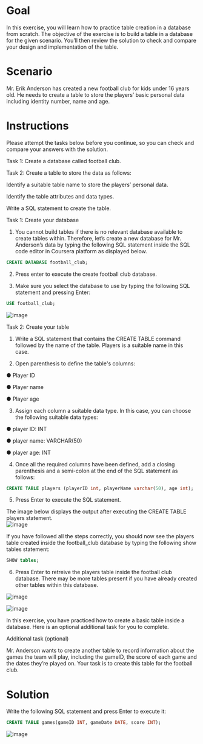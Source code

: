 # Goal

In this exercise, you will learn how to practice table creation in a database from scratch. The objective of the exercise is to build a table in a database for the given scenario. You’ll then review the solution to check and compare your design and implementation of the table.  

# Scenario

Mr. Erik Anderson has created a new football club for kids under 16 years old. He needs to create a table to store the players’ basic personal data including identity number, name and age.

# Instructions

Please attempt the tasks below before you continue, so you can check and compare your answers with the solution.

Task 1: Create a database called football club.

Task 2: Create a table to store the data as follows:

Identify a suitable table name to store the players’ personal data. 

Identify the table attributes and data types.

Write a SQL statement to create the table.


Task 1: Create your database

1. You cannot build tables if there is no relevant database available to create tables within. Therefore, let’s create a new database for Mr. Anderson’s data by typing the following SQL statement inside the SQL code editor in Coursera platform as displayed below.
```SQL
CREATE DATABASE football_club;
```
2. Press enter to execute the create football club database.

3. Make sure you select the database to use by typing the following SQL statement and pressing Enter:
```SQL
USE football_club; 
```
![image](https://github.com/janaom/Meta-Database-Engineer-Professional-Certificate/assets/83917694/99a39125-2f83-4a72-9cbc-5a5c2b84d4de)


Task 2: Create your table

1. Write a SQL statement that contains the CREATE TABLE command followed by the name of the table. Players is a suitable name in this case.

2. Open parenthesis to define the table's columns:  

●	Player ID

●	Player name

●	Player age

3. Assign each column a suitable data type. In this case, you can choose the following suitable data types:

●	player ID: INT

●	player name: VARCHAR(50)

●	player age: INT

4. Once all the required columns have been defined, add a closing parenthesis and a semi-colon at the end of the SQL statement as follows:
```SQL
CREATE TABLE players (playerID int, playerName varchar(50), age int);
```
5. Press Enter to execute the SQL statement.

The image below displays the output after executing the CREATE TABLE players statement.       
![image](https://github.com/janaom/Meta-Database-Engineer-Professional-Certificate/assets/83917694/44d32f83-ed82-4417-90fa-e90f5b15ed29)


If you have followed all the steps correctly, you should now see the players table created inside the football_club database by typing the following show tables statement:
```SQL
SHOW tables;
```
6. Press Enter to retreive the players table inside the football club database.  There may be more tables present if you have already created other tables within this database. 

![image](https://github.com/janaom/Meta-Database-Engineer-Professional-Certificate/assets/83917694/42b37324-4043-4061-8d84-bdd306a92a1b)


![image](https://github.com/janaom/Meta-Database-Engineer-Professional-Certificate/assets/83917694/2dda0e9c-ee82-42aa-b9c9-dc5018bf45ad)


In this exercise, you have practiced how to create a basic table inside a database. Here is an optional additional task for you to complete.


Additional task (optional)

Mr. Anderson wants to create another table to record information about the games the team will play, including the gameID, the score of each game and the dates they’re played on. Your task is to create this table for the football club.


# Solution

Write the following SQL statement and press Enter to execute it:
```SQL
CREATE TABLE games(gameID INT, gameDate DATE, score INT);
```
![image](https://github.com/janaom/Meta-Database-Engineer-Professional-Certificate/assets/83917694/c43dd54a-d7af-4030-9328-0274501df501)

